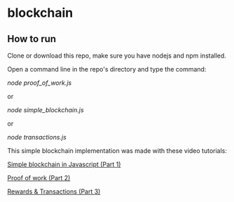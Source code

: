 # blockchain


## How to run
Clone or download this repo, make sure you have nodejs and npm installed.

Open a command line in the repo's directory and type the command:

*node proof_of_work.js*

or

*node simple_blockchain.js*

or 

*node transactions.js*

This simple blockchain implementation was made with these video tutorials:

[Simple blockchain in Javascript (Part 1)](https://www.youtube.com/watch?v=zVqczFZr124)

[Proof of work (Part 2)](https://www.youtube.com/watch?v=HneatE69814&t=228s)

[Rewards & Transactions (Part 3)](https://www.youtube.com/watch?v=fRV6cGXVQ4I)

